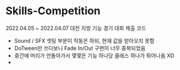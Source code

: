 # Skills-Competition
2022.04.05 ~ 2022.04.07 대전 지방 기능 경기 대회 제출 코드



- Sound / SFX 셋팅 부분이 작동은 하되, 현재 값을 받아오지 못함
- DoTween만 쓰다보니 Fade In/Out 구현이 너무 중복되었음
- 중간에 머리가 안돌아가서 몇몇은 기능 하나당 클래스 하나가 튀어나옴 XD
- 
